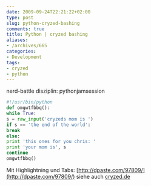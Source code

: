 ```yaml
---
date: 2009-09-24T22:21:22+02:00
type: post
slug: python-cryzed-bashing
comments: true
title: Python | cryzed bashing
aliases:
- /archives/665
categories:
- Development
tags:
- cryzed
- python
---
```


nerd-battle
disziplin: pythonjamsession

``` python
#!/usr/bin/python
def omgwtfbbq():
while True:
s = raw_input('cryzeds mom is ')
if s == 'the end of the world':
break
else:
print 'this ones for you chris: '
print 'your mom is', s
continue
omgwtfbbq()
```



Mit Highlightning und Tabs: [http://dpaste.com/97809/](http://dpaste.com/97809/)
siehe auch [cryzed.de](http://cryzed.de)
